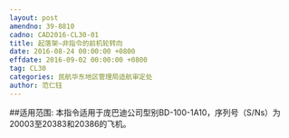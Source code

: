 ```yaml
---
layout: post
amendno: 39-8810
cadno: CAD2016-CL30-01
title: 起落架—非指令的前机轮转向
date: 2016-08-24 00:00:00 +0800
effdate: 2016-09-02 00:00:00 +0800
tag: CL30
categories: 民航华东地区管理局适航审定处
author: 范仁钰
---
```


##适用范围:
本指令适用于庞巴迪公司型别BD-100-1A10，序列号（S/Ns）为20003至20383和20386的飞机。

